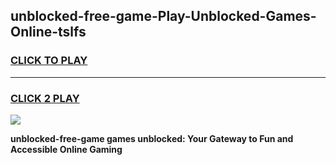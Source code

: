 
## unblocked-free-game-Play-Unblocked-Games-Online-tslfs
<h3>
<a href="https://premium76.site?title=unblocked-free-game&ref=24A">CLICK TO PLAY</a></h3>
<hr>

<h3>
<a href="https://premium76.site?title=unblocked-free-game&ref=24A">CLICK 2 PLAY</a>
  
</h3>

<a href="https://premium76.site?title=unblocked-free-game&ref=24A"><img src="https://clearcache.store/games.png"></a>


**unblocked-free-game games unblocked: Your Gateway to Fun and Accessible Online Gaming**
